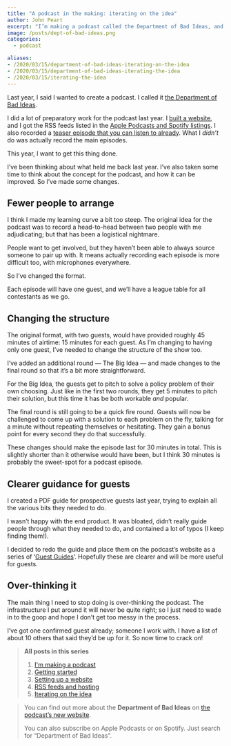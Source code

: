 ```yaml
---
title: "A podcast in the making: iterating on the idea"
author: John Peart
excerpt: "I’m making a podcast called the Department of Bad Ideas, and blogging about how I’m making it. In this post, I’ll talk about some changes I’m making to the plan for my new podcast."
image: /posts/dept-of-bad-ideas.png
categories:
  - podcast

aliases:
- /2020/03/15/department-of-bad-ideas-iterating-on-the-idea
- /2020/03/15/department-of-bad-ideas-iterating-the-idea
- /2020/03/15/iterating-the-idea
---
```


Last year, I said I wanted to create a podcast. I called it [the Department of Bad Ideas](//badideas.podcast.johnpe.art).

I did a lot of preparatory work for the podcast last year. I [built a website](/2019/02/11/department-of-bad-ideas-hosting-and-website), and I got the RSS feeds listed in the [Apple Podcasts and Spotify listings](/2019/05/27/department-of-bad-ideas-rss-feeds-and-hosting). I also recorded a [teaser episode that you can listen to already](//badideas.podcast.johnpe.art). What I *didn’t* do was actually record the main episodes.

This year, I want to get this thing done.

I’ve been thinking about what held me back last year. I’ve also taken some time to think about the concept for the podcast, and how it can be improved. So I’ve made some changes.

## Fewer people to arrange

I think I made my learning curve a bit too steep. The original idea for the podcast was to record a head-to-head between two people with me adjudicating; but that has been a logistical nightmare.

People want to get involved, but they haven’t been able to always source someone to pair up with. It means actually recording each episode is more difficult too, with microphones everywhere.

So I’ve changed the format.

Each episode will have one guest, and we’ll have a league table for all contestants as we go.

## Changing the structure

The original format, with two guests, would have provided roughly 45 minutes of airtime: 15 minutes for each guest. As I’m changing to having only one guest, I’ve needed to change the structure of the show too.

I’ve added an additional round — The Big Idea — and made changes to the final round so that it’s a bit more straightforward.

For the Big Idea, the guests get to pitch to solve a policy problem of their own choosing. Just like in the first two rounds, they get 5 minutes to pitch their solution, but this time it has be both workable *and* popular.

The final round is still going to be a quick fire round. Guests will now be challenged to come up with a solution to each problem on the fly, talking for a minute without repeating themselves or hesitating. They gain a bonus point for every second they do that successfully.

These changes should make the episode last for 30 minutes in total. This is slightly shorter than it otherwise would have been, but I think 30 minutes is probably the sweet-spot for a podcast episode.

## Clearer guidance for guests

I created a PDF guide for prospective guests last year, trying to explain all the various bits they needed to do.

I wasn’t happy with the end product. It was bloated, didn’t really guide people through what they needed to do, and contained a lot of typos (I keep finding them!).

I decided to redo the guide and place them on the podcast’s website as a series of ‘[Guest Guides](//badideas.podcast.johnpe.art/guest-guides)’. Hopefully these are clearer and will be more useful for guests.

## Over-thinking it

The main thing I need to stop doing is over-thinking the podcast. The infrastructure I put around it will never be quite right; so I just need to wade in to the goop and hope I don’t get too messy in the process.

I’ve got one confirmed guest already; someone I work with. I have a list of about 10 others that said they’d be up for it. So now time to crack on!


> **All posts in this series**
>
> 1. [I'm making a podcast](/2019/01/27/department-of-bad-ideas)
> 2. [Getting started](/2019/02/11/getting-started-department-of-bad-ideas)
> 3. [Setting up a website](/2019/02/11/department-of-bad-ideas-hosting-and-website)
> 4. [RSS feeds and hosting](/2019/05/27/department-of-bad-ideas-rss-feeds-and-hosting)
> 5. [Iterating on the idea](/2020/03/15/department-of-bad-ideas-iterating-on-the-idea)

> You can find out more about the **Department of Bad Ideas** on [the podcast’s new website](//badideas.podcast.johnpe.art).
>
> You can also subscribe on Apple Podcasts or on Spotify. Just search for “Department of Bad Ideas”.
